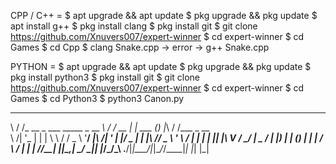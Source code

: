 CPP / C++ = 
$ apt upgrade && apt update
$ pkg upgrade && pkg update
$ apt install g++
$ pkg install clang
$ pkg install git
$ git clone https://github.com/Xnuvers007/expert-winner
$ cd expert-winner
$ cd Games
$ cd Cpp
$ clang Snake.cpp -> error -> g++ Snake.cpp

PYTHON =
$ apt upgrade && apt update
$ pkg upgrade && pkg update
$ pkg install python3
$ pkg install git
$ git clone https://github.com/Xnuvers007/expert-winner
$ cd expert-winner
$ cd Games
$ cd Python3
$ python3 Canon.py


__  __                              __  __      _       _ _  __  __          
\ \/ /_ __  _   ___   _____ _ __ ___\ \/ /_ __ | | ___ (_) |_\ \/ /___ _ __  
 \  /| '_ \| | | \ \ / / _ \ '__/ __|\  /| '_ \| |/ _ \| | __|\  // _ \ '_ \ 
 /  \| | | | |_| |\ V /  __/ |  \__ \/  \| |_) | | (_) | | |_ /  \  __/ | | |
/_/\_\_| |_|\__,_| \_/ \___|_|  |___/_/\_\ .__/|_|\___/|_|\__/_/\_\___|_| |_|
                                         |_|                                 
